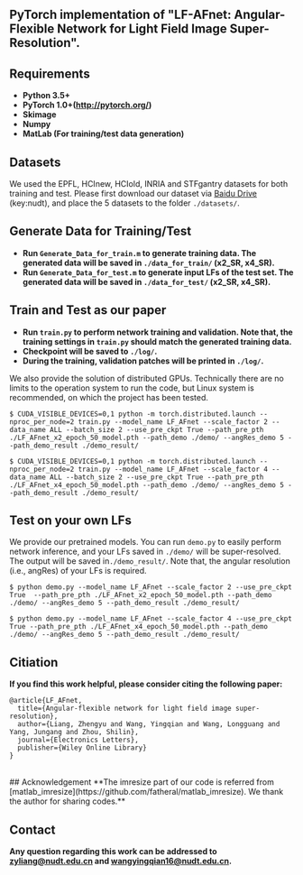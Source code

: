 ## PyTorch implementation of "LF-AFnet: Angular-Flexible Network for Light Field Image Super-Resolution". 

## Requirements
* **Python 3.5+**
* **PyTorch 1.0+(http://pytorch.org/)**
* **Skimage**
* **Numpy**
* **MatLab (For training/test data generation)**

## Datasets
We used the EPFL, HCInew, HCIold, INRIA and STFgantry datasets for both training and test. Please first download our dataset via [Baidu Drive](https://pan.baidu.com/s/144kg-c94EIJrzSkd-wxK9A) (key:nudt), and place the 5 datasets to the folder `./datasets/`.

## Generate Data for Training/Test
* **Run `Generate_Data_for_train.m` to generate training data. The generated data will be saved in `./data_for_train/` (x2_SR, x4_SR).**
* **Run `Generate_Data_for_test.m` to generate input LFs of the test set. The generated data will be saved in `./data_for_test/` (x2_SR, x4_SR).**


## Train and Test as our paper
* **Run `train.py` to perform network training and validation. Note that, the training settings in `train.py` should match the generated training data.**
* **Checkpoint will be saved to `./log/`.**
* **During the training, validation patches will be printed in `./log/`.**

We also provide the solution of distributed GPUs. Technically there are no limits to the operation system to run the code, but Linux system is recommended, on which the project has been tested.
```
$ CUDA_VISIBLE_DEVICES=0,1 python -m torch.distributed.launch --nproc_per_node=2 train.py --model_name LF_AFnet --scale_factor 2 --data_name ALL --batch_size 2 --use_pre_ckpt True --path_pre_pth ./LF_AFnet_x2_epoch_50_model.pth --path_demo ./demo/ --angRes_demo 5 --path_demo_result ./demo_result/ 
```
```
$ CUDA_VISIBLE_DEVICES=0,1 python -m torch.distributed.launch --nproc_per_node=2 train.py --model_name LF_AFnet --scale_factor 4 --data_name ALL --batch_size 2 --use_pre_ckpt True --path_pre_pth ./LF_AFnet_x4_epoch_50_model.pth --path_demo ./demo/ --angRes_demo 5 --path_demo_result ./demo_result/ 
```


## Test on your own LFs
We provide our pretrained models. You can run `demo.py` to easily perform network inference, and your LFs saved in `./demo/` will be super-resolved. The output will be saved in`./demo_result/`. Note that, the angular resolution (i.e., angRes) of your LFs is required.
```
$ python demo.py --model_name LF_AFnet --scale_factor 2 --use_pre_ckpt True  --path_pre_pth ./LF_AFnet_x2_epoch_50_model.pth --path_demo ./demo/ --angRes_demo 5 --path_demo_result ./demo_result/ 
```
```
$ python demo.py --model_name LF_AFnet --scale_factor 4 --use_pre_ckpt True --path_pre_pth ./LF_AFnet_x4_epoch_50_model.pth --path_demo ./demo/ --angRes_demo 5 --path_demo_result ./demo_result/ 
```


## Citiation
**If you find this work helpful, please consider citing the following paper:**
```
@article{LF_AFnet,
  title={Angular-flexible network for light field image super-resolution},
  author={Liang, Zhengyu and Wang, Yingqian and Wang, Longguang and Yang, Jungang and Zhou, Shilin},
  journal={Electronics Letters},
  publisher={Wiley Online Library}
}
```
<br>
## Acknowledgement
**The imresize part of our code is referred from [matlab_imresize](https://github.com/fatheral/matlab_imresize). We thank the author for sharing codes.**


## Contact
**Any question regarding this work can be addressed to zyliang@nudt.edu.cn and wangyingqian16@nudt.edu.cn.**



